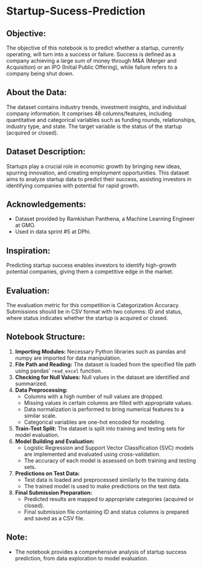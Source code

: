 # Startup-Sucess-Prediction

## Objective:
The objective of this notebook is to predict whether a startup, currently operating, will turn into a success or failure. Success is defined as a company achieving a large sum of money through M&A (Merger and Acquisition) or an IPO (Initial Public Offering), while failure refers to a company being shut down.

## About the Data:
The dataset contains industry trends, investment insights, and individual company information. It comprises 48 columns/features, including quantitative and categorical variables such as funding rounds, relationships, industry type, and state. The target variable is the status of the startup (acquired or closed).

## Dataset Description:
Startups play a crucial role in economic growth by bringing new ideas, spurring innovation, and creating employment opportunities. This dataset aims to analyze startup data to predict their success, assisting investors in identifying companies with potential for rapid growth.

## Acknowledgements:
- Dataset provided by Ramkishan Panthena, a Machine Learning Engineer at GMO.
- Used in data sprint #5 at DPhi.

## Inspiration:
Predicting startup success enables investors to identify high-growth potential companies, giving them a competitive edge in the market.

## Evaluation:
The evaluation metric for this competition is Categorization Accuracy. Submissions should be in CSV format with two columns: ID and status, where status indicates whether the startup is acquired or closed.

## Notebook Structure:
1. **Importing Modules:** Necessary Python libraries such as pandas and numpy are imported for data manipulation.
2. **File Path and Reading:** The dataset is loaded from the specified file path using pandas' `read_excel` function.
3. **Checking for Null Values:** Null values in the dataset are identified and summarized.
4. **Data Preprocessing:** 
    - Columns with a high number of null values are dropped.
    - Missing values in certain columns are filled with appropriate values.
    - Data normalization is performed to bring numerical features to a similar scale.
    - Categorical variables are one-hot encoded for modeling.
5. **Train-Test Split:** The dataset is split into training and testing sets for model evaluation.
6. **Model Building and Evaluation:**
    - Logistic Regression and Support Vector Classification (SVC) models are implemented and evaluated using cross-validation.
    - The accuracy of each model is assessed on both training and testing sets.
7. **Predictions on Test Data:** 
    - Test data is loaded and preprocessed similarly to the training data.
    - The trained model is used to make predictions on the test data.
8. **Final Submission Preparation:** 
    - Predicted results are mapped to appropriate categories (acquired or closed).
    - Final submission file containing ID and status columns is prepared and saved as a CSV file.

## Note:
- The notebook provides a comprehensive analysis of startup success prediction, from data exploration to model evaluation.



